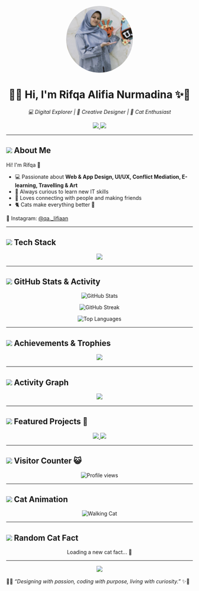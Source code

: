 <!-- Banner / Header -->
<p align="center">
  <img src="rifqa.img.jpg" width="180" height="180" style="border-radius:50%" alt="Rifqa Alifia Nurmadina"/>
</p>

<h1 align="center">🌸✨ Hi, I'm Rifqa Alifia Nurmadina ✨🌸</h1>

<p align="center">
  <i>💻 Digital Explorer | 🎨 Creative Designer | 🐾 Cat Enthusiast</i>
</p>

<p align="center">
  <a href="https://github.com/rifqaalifia">
    <img src="https://img.shields.io/badge/Open%20for-Collaboration-ff66b2?style=for-the-badge&logo=handshake&logoColor=white" />
  </a>
  <a href="https://instagram.com/qa._lifiaan">
    <img src="https://img.shields.io/badge/Follow%20me%20on-Instagram-ff99cc?style=for-the-badge&logo=instagram&logoColor=white" />
  </a>
</p>

---

## <img src="https://media.giphy.com/media/JIX9t2j0ZTN9S/giphy.gif" width="40"> About Me  
Hi! I'm Rifqa 👋  
- 💻 Passionate about **Web & App Design, UI/UX, Conflict Mediation, E-learning, Travelling & Art**  
- 🌱 Always curious to learn new IT skills  
- 🌸 Loves connecting with people and making friends  
- 🐈 Cats make everything better 🐾  

📸 Instagram: [@qa._lifiaan](https://instagram.com/qa._lifiaan)  

---

## <img src="https://media.giphy.com/media/mlvseq9yvZhba/giphy.gif" width="40"> Tech Stack
<p align="center">
  <img src="https://skillicons.dev/icons?i=html,css,js,react,figma,nodejs,python,git,github,vscode&perline=6" />
</p>

---

## <img src="https://media.giphy.com/media/MDJ9IbxxvDUQM/giphy.gif" width="40"> GitHub Stats & Activity

<p align="center">
  <img src="https://github-readme-stats.vercel.app/api?username=rifqaalifia&show_icons=true&theme=tokyonight&title_color=ff99cc&icon_color=ff66b2&hide_border=false" alt="GitHub Stats"/>
</p>

<p align="center">
  <img src="https://github-readme-streak-stats.herokuapp.com/?user=rifqaalifia&theme=tokyonight&ring=ff99cc&fire=ff66b2&currStreakLabel=ffffff" alt="GitHub Streak"/>
</p>

<p align="center">
  <img src="https://github-readme-stats.vercel.app/api/top-langs/?username=rifqaalifia&layout=compact&theme=tokyonight&title_color=ff99cc&hide_border=false" alt="Top Languages"/>
</p>

---

## <img src="https://media.giphy.com/media/v6aOjy0Qo1fIA/giphy.gif" width="40"> Achievements & Trophies
<p align="center">
  <img src="https://github-profile-trophy.vercel.app/?username=rifqaalifia&theme=algolia&no-frame=false&column=6&margin-w=10&margin-h=10" />
</p>

---

## <img src="https://media.giphy.com/media/3oKIPwoeGErMmaI43C/giphy.gif" width="40"> Activity Graph
<p align="center">
  <img src="https://github-readme-activity-graph.vercel.app/graph?username=rifqaalifia&bg_color=1a1b27&color=ff99cc&line=ff66b2&point=ffffff&area=true&hide_border=false" />
</p>

---

## <img src="https://media.giphy.com/media/ICOgUNjpvO0PC/giphy.gif" width="40"> Featured Projects 🐾
<p align="center">
  <a href="https://github.com/rifqaalifia/your-project-1">
    <img src="https://github-readme-stats.vercel.app/api/pin/?username=rifqaalifia&repo=your-project-1&theme=tokyonight&title_color=ff99cc&hide_border=false" />
  </a>
  <a href="https://github.com/rifqaalifia/your-project-2">
    <img src="https://github-readme-stats.vercel.app/api/pin/?username=rifqaalifia&repo=your-project-2&theme=tokyonight&title_color=ff99cc&hide_border=false" />
  </a>
</p>

---

## <img src="https://media.giphy.com/media/l4FGpP4lxGGgK5CBW/giphy.gif" width="40"> Visitor Counter 😺
<p align="center">
  <img src="https://komarev.com/ghpvc/?username=rifqaalifia&style=for-the-badge&color=808080" alt="Profile views"/>
</p>

---

## <img src="https://media.giphy.com/media/13borq7Zo2kulO/giphy.gif" width="40"> Cat Animation
<p align="center">
  <img src="https://media.giphy.com/media/JIX9t2j0ZTN9S/giphy.gif" width="220" alt="Walking Cat"/>
</p>

---

## <img src="https://media.giphy.com/media/10dU7AN7xsi1I4/giphy.gif" width="40"> Random Cat Fact
<p align="center">
  <!--START_CAT_FACT-->
  Loading a new cat fact... 🐾
  <!--END_CAT_FACT-->
</p>

---

<p align="center">
  <a href="https://github.com/rifqaalifia">
    <img src="https://img.shields.io/badge/✨%20Let’s%20Build%20Something%20Cool%20Together-ff66b2?style=for-the-badge" />
  </a>
</p>

🌸✨ *“Designing with passion, coding with purpose, living with curiosity.”* ✨🌸  
